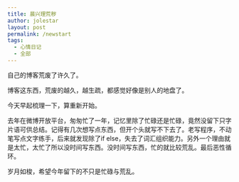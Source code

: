 ```yaml
---
title: 晨兴理荒秽
author: jolestar
layout: post
permalink: /newstart
tags:
  - 心情日记
  - 全部
---
```

 

自己的博客荒废了许久了。

博客这东西，荒废的越久，越生疏，都感觉好像是别人的地盘了。

今天早起梳理一下，算重新开始。

去年在微博开放平台，匆匆忙了一年，记忆里除了忙碌还是忙碌，竟然没留下只字片语可供总结。记得有几次想写点东西，但开个头就写不下去了。老写程序，不动笔写点文字练手，后来就发现除了if else，失去了词汇组织能力。另外一个理由就是太忙，太忙了所以没时间写东西。没时间写东西，忙的就比较荒乱。最后恶性循环。

岁月如梭，希望今年留下的不只是忙碌与荒乱。
